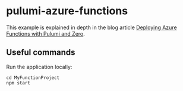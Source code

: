# pulumi-azure-functions

This example is explained in depth in the blog article [Deploying Azure Functions with Pulumi and Zero](https://www.tryzero.com/blog/deploying-azure-functions-with-pulumi-and-zero).

## Useful commands

Run the application locally:

```shell
cd MyFunctionProject
npm start
```
